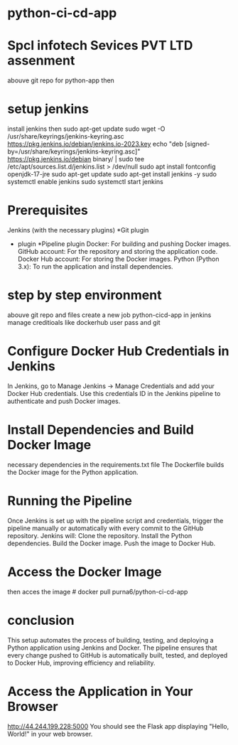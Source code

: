 # python-ci-cd-app
# Spcl infotech Sevices PVT LTD assenment
abouve git repo for python-app
then 
# setup jenkins
install jenkins then
sudo apt-get update
sudo wget -O /usr/share/keyrings/jenkins-keyring.asc \
  https://pkg.jenkins.io/debian/jenkins.io-2023.key
echo "deb [signed-by=/usr/share/keyrings/jenkins-keyring.asc]" \
  https://pkg.jenkins.io/debian binary/ | sudo tee \
  /etc/apt/sources.list.d/jenkins.list > /dev/null
sudo apt install fontconfig openjdk-17-jre
sudo apt-get update
sudo apt-get install jenkins -y
sudo systemctl enable jenkins
sudo systemctl start jenkins
# Prerequisites
Jenkins (with the necessary plugins)
*Git plugin
* plugin
*Pipeline plugin
Docker: For building and pushing Docker images.
GitHub account: For the repository and storing the application code.
Docker Hub account: For storing the Docker images.
Python (Python 3.x): To run the application and install dependencies.
# step by step environment
abouve git repo and files 
create a new job python-cicd-app in jenkins
manage creditioals like dockerhub user pass and git

# Configure Docker Hub Credentials in Jenkins
In Jenkins, go to Manage Jenkins → Manage Credentials and add your Docker Hub credentials. Use this credentials ID in the Jenkins pipeline to authenticate and push Docker images.

# Install Dependencies and Build Docker Image

necessary dependencies in the requirements.txt file 
The Dockerfile builds the Docker image for the Python application.
# Running the Pipeline
Once Jenkins is set up with the pipeline script and credentials, trigger the pipeline manually or automatically with every commit to the GitHub repository.
Jenkins will:
Clone the repository.
Install the Python dependencies.
Build the Docker image.
Push the image to Docker Hub.

# Access the Docker Image
then acces the image # docker pull purna6/python-ci-cd-app

# conclusion
This setup automates the process of building, testing, and deploying a Python application using Jenkins and Docker. The pipeline ensures that every change pushed to GitHub is automatically built, tested, and deployed to Docker Hub, improving efficiency and reliability.

# Access the Application in Your Browser
http://44.244.199.228:5000
You should see the Flask app displaying "Hello, World!" in your web browser.
